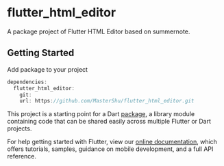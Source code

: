 # flutter_html_editor

A package project of Flutter HTML Editor based on summernote.

## Getting Started

Add package to your project

```dart
dependencies:
  flutter_html_editor:
    git:
    url: https://github.com/MasterShu/flutter_html_editor.git
```

This project is a starting point for a Dart
[package](https://flutter.dev/developing-packages/),
a library module containing code that can be shared easily across
multiple Flutter or Dart projects.

For help getting started with Flutter, view our
[online documentation](https://flutter.dev/docs), which offers tutorials,
samples, guidance on mobile development, and a full API reference.
